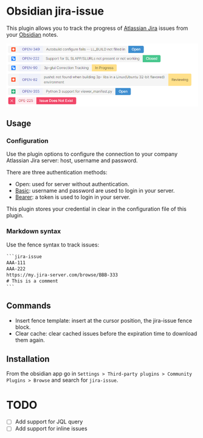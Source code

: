 # Obsidian jira-issue

This plugin allows you to track the progress of [Atlassian Jira](https://www.atlassian.com/software/jira) issues from your [Obsidian](https://obsidian.md/) notes.

![example](./doc/example.png)

## Usage

### Configuration

Use the plugin options to configure the connection to your company Atlassian Jira server: host, username and password.

There are three authentication methods:

- Open: used for server without authentication.
- [Basic](https://datatracker.ietf.org/doc/html/rfc7617): username and password are used to login in your server.
- [Bearer](https://datatracker.ietf.org/doc/html/rfc6750): a token is used to login in your server.

This plugin stores your credential in clear in the configuration file of this plugin.

### Markdown syntax

Use the fence syntax to track issues:

    ```jira-issue
    AAA-111
    AAA-222
    https://my.jira-server.com/browse/BBB-333
    # This is a comment
    ```

## Commands

- Insert fence template: insert at the cursor position, the jira-issue fence block.
- Clear cache: clear cached issues before the expiration time to download them again.

## Installation
From the obsidian app go in `Settings > Third-party plugins > Community Plugins > Browse` and search for `jira-issue`.

# TODO

- [ ] Add support for JQL query
- [ ] Add support for inline issues